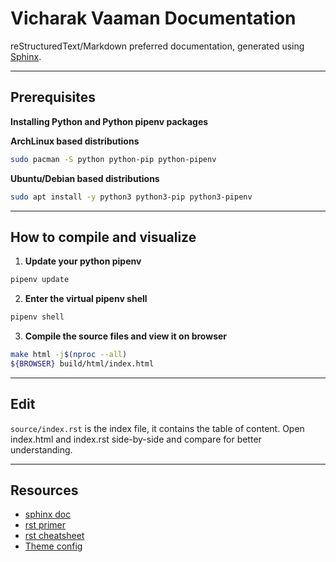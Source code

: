 # Vicharak Vaaman Documentation

reStructuredText/Markdown preferred documentation, generated using [Sphinx](https://www.sphinx-doc.org/en/master/usage/quickstart.html).

---

## Prerequisites

**Installing Python and Python pipenv packages**

**ArchLinux based distributions**
```bash
sudo pacman -S python python-pip python-pipenv
```

**Ubuntu/Debian based distributions**
```bash
sudo apt install -y python3 python3-pip python3-pipenv
```

---

## How to compile and visualize

1. **Update your python pipenv**

```bash
pipenv update
```

2. **Enter the virtual pipenv shell**
```bash
pipenv shell
```

3. **Compile the source files and view it on browser**
```bash
make html -j$(nproc --all)
${BROWSER} build/html/index.html
```
---

## Edit

`source/index.rst` is the index file, it contains the table of content.
Open index.html and index.rst side-by-side and compare for better understanding.

---

## Resources

- [sphinx doc](https://www.sphinx-doc.org/en/master/index.html)
- [rst primer](https://www.sphinx-doc.org/en/master/usage/restructuredtext/basics.html#restructuredtext-primer)
- [rst cheatsheet](https://bashtage.github.io/sphinx-material/rst-cheatsheet/rst-cheatsheet.html)
- [Theme config](https://sphinxawesome.xyz)
